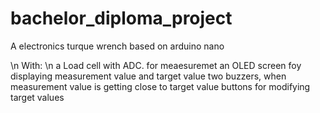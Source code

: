 # bachelor_diploma_project

A electronics turque wrench based on arduino nano

\n With:
\n a Load cell with ADC. for meaesuremet
an OLED screen foy displaying measurement value and target value
two buzzers, when measurement value is getting close to target value
buttons for modifying target values
